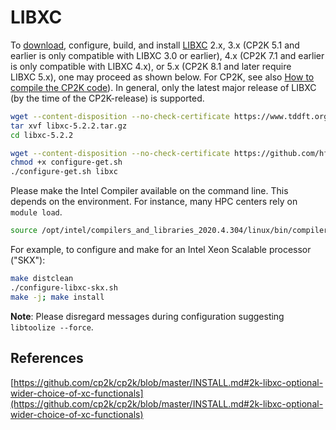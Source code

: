 # LIBXC

To [download](https://gitlab.com/libxc/libxc/-/releases), configure, build, and install [LIBXC](https://www.tddft.org/programs/libxc/)&#160;2.x, 3.x (CP2K&#160;5.1 and earlier is only compatible with LIBXC&#160;3.0 or earlier), 4.x (CP2K&#160;7.1 and earlier is only compatible with LIBXC&#160;4.x), or 5.x (CP2K&#160;8.1 and later require LIBXC&#160;5.x), one may proceed as shown below. For CP2K, see also [How to compile the CP2K code](https://github.com/cp2k/cp2k/blob/master/INSTALL.md#2k-libxc-optional-wider-choice-of-xc-functionals)). In general, only the latest major release of LIBXC (by the time of the CP2K-release) is supported.


```bash
wget --content-disposition --no-check-certificate https://www.tddft.org/programs/libxc/down.php?file=5.2.2/libxc-5.2.2.tar.gz
tar xvf libxc-5.2.2.tar.gz
cd libxc-5.2.2

wget --content-disposition --no-check-certificate https://github.com/hfp/xconfigure/raw/master/configure-get.sh
chmod +x configure-get.sh
./configure-get.sh libxc
```

Please make the Intel Compiler available on the command line. This depends on the environment. For instance, many HPC centers rely on `module load`.

```bash
source /opt/intel/compilers_and_libraries_2020.4.304/linux/bin/compilervars.sh intel64
```

For example, to configure and make for an Intel Xeon Scalable processor ("SKX"):

```bash
make distclean
./configure-libxc-skx.sh
make -j; make install
```

**Note**: Please disregard messages during configuration suggesting `libtoolize --force`.

## References

[https://github.com/cp2k/cp2k/blob/master/INSTALL.md#2k-libxc-optional-wider-choice-of-xc-functionals](https://github.com/cp2k/cp2k/blob/master/INSTALL.md#2k-libxc-optional-wider-choice-of-xc-functionals)

